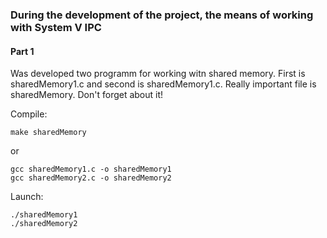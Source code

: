 ### During the development of the project, the means of working with System V IPC

#### Part 1

Was developed two programm for working witn shared memory. First is sharedMemory1.c and second is sharedMemory1.c.
Really important file is sharedMemory. Don't forget about it!

Compile:

    make sharedMemory

or 

    gcc sharedMemory1.c -o sharedMemory1
	gcc sharedMemory2.c -o sharedMemory2


Launch:
    
    ./sharedMemory1
    ./sharedMemory2
    